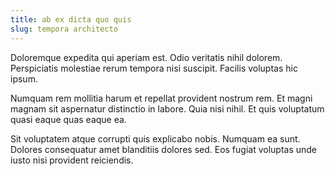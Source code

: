 ```yaml
---
title: ab ex dicta quo quis
slug: tempora architecto
---
```


Doloremque expedita qui aperiam est. Odio veritatis nihil dolorem. Perspiciatis molestiae rerum tempora nisi suscipit. Facilis voluptas hic ipsum.

Numquam rem mollitia harum et repellat provident nostrum rem. Et magni magnam sit aspernatur distinctio in labore. Quia nisi nihil. Et quis voluptatum quasi eaque quas eaque ea.

Sit voluptatem atque corrupti quis explicabo nobis. Numquam ea sunt. Dolores consequatur amet blanditiis dolores sed. Eos fugiat voluptas unde iusto nisi provident reiciendis.
